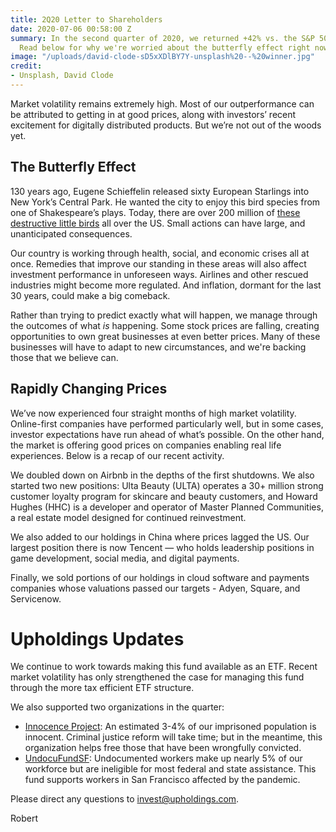 ```yaml
---
title: 2Q20 Letter to Shareholders
date: 2020-07-06 00:58:00 Z
summary: In the second quarter of 2020, we returned +42% vs. the S&P 500 at +20%.
  Read below for why we're worried about the butterfly effect right now.
image: "/uploads/david-clode-sD5xXDlBY7Y-unsplash%20--%20winner.jpg"
credit:
- Unsplash, David Clode
---
```


Market volatility remains extremely high. Most of our outperformance can be attributed to getting in at good prices, along with investors’ recent excitement for digitally distributed products. But we’re not out of the woods yet.

## The Butterfly Effect
130 years ago, Eugene Schieffelin released sixty European Starlings into New York’s Central Park. He wanted the city to enjoy this bird species from one of Shakespeare’s plays. Today, there are over 200 million of [these destructive little birds](https://en.wikipedia.org/wiki/European_starling) all over the US. Small actions can have large, and unanticipated consequences. 

Our country is working through health, social, and economic crises all at once. Remedies that improve our standing in these areas will also affect investment performance in unforeseen ways. Airlines and other rescued industries might become more regulated. And inflation, dormant for the last 30 years, could make a big comeback.

Rather than trying to predict exactly what will happen, we manage through the outcomes of what *is* happening. Some stock prices are falling, creating opportunities to own great businesses at even better prices. Many of these businesses will have to adapt to new circumstances, and we're backing those that we believe can.

## Rapidly Changing Prices
We’ve now experienced four straight months of high market volatility. Online-first companies have performed particularly well, but in some cases, investor expectations have run ahead of what’s possible. On the other hand, the market is offering good prices on companies enabling real life experiences. Below is a recap of our recent activity.

We doubled down on Airbnb in the depths of the first shutdowns. We also started two new positions: Ulta Beauty (ULTA) operates a 30+ million strong customer loyalty program for skincare and beauty customers, and Howard Hughes (HHC) is a developer and operator of Master Planned Communities, a real estate model designed for continued reinvestment.

We also added to our holdings in China where prices lagged the US. Our largest position there is now Tencent — who holds leadership positions in game development, social media, and digital payments. 

Finally, we sold portions of our holdings in cloud software and payments companies whose valuations passed our targets - Adyen, Square, and Servicenow.

# Upholdings Updates
We continue to work towards making this fund available as an ETF. Recent market volatility has only strengthened the case for managing this fund through the more tax efficient ETF structure.

We also supported two organizations in the quarter:

* [Innocence Project](https://www.innocenceproject.org/): An estimated 3-4% of our imprisoned population is innocent. Criminal justice reform will take time; but in the meantime, this organization helps free those that have been wrongfully convicted.
* [UndocuFundSF](https://www.undocufund-sf.org/): Undocumented workers make up nearly 5% of our workforce but are ineligible for most federal and state assistance. This fund supports workers in San Francisco affected by the pandemic.

Please direct any questions to invest@upholdings.com.

Robert
